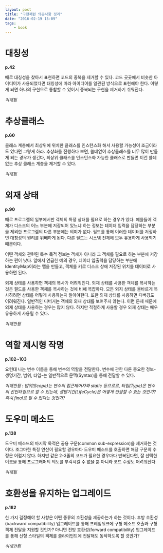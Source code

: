 ```yaml
---
layout: post
title: "구현패턴 의문사항 정리"
date: "2016-02-19 15:09"
tags:
    - book
---
```


# 대칭성

**p.42**

 때로 대칭성을 찾아서 표현하면 코드의 중복을 제거할 수 있다. 코드 곳곳에서 비슷한 아이디어가 사용되었다면 대칭성에 따라 아이디어를 일관된 방식으로 표현해야 한다. 이렇게 되면 하나의 구현으로 통합할 수 있어서 중복되는 구현을 제거하기 쉬워진다.

*이해됨*

# 추상클래스

**p.60**

  클래스 계층에서 최상위에 위치한 클래스를 인스턴스화 해서 사용할 가능성이 조금이라도 있다면 그렇게 하라. 추상화를 진행하다 보면, 쓸데없이 추상클래스를 너무 많이 만들게 되는 경우가 생긴다, 최상위 클래스를 인스턴스화 가능한 클래스로 만들면 이런 쓸데없는 추상 클래스 계층을 제거할 수 있다.

*이해됨*

# 외재 상태

**p.90**

  때로 프로그램의 일부에서만 객체의 특정 상태를 필요로 하는 경우가 있다. 예를들어 객체가 디스크의 어느 부분에 저장되어 있느냐 하는 정보는 데이터 입력을 담당하는 부분을 제외한 프로그램의 다른 부분에는 의미가 없다. 필드를 통해 이러한 데이터를 저정하면 대칭성의 원리를 위배하게 된다. 다른 필드는 시스템 전체에 모두 유용하게 사용되기 때문이다.

  어떤 객체와 관련된 특수 목적 정보는 객체가 아니라 그 객체를 필요로 하는 부분에 저장하는 편이 낫다. 앞에서 언급한 예의 경우, 데이터 입출력을 담당하는 부분에 IdentityMap이라는 맵을 만들고, 객체를 키로 디스크 상에 저장된 위치를 데이터로 사용하면 된다.

  외재 상태를 사용하면 객체의 복사가 어려워진다. 외재 상태를 사용한 객체를 복사하는 것은 필드를 사용한 객체를 복사하는 것에 비해 복잡하다. 모든 외지 상태를 올바르게 복사하려면 상태를 어떻게 사용하는지 알아야한다. 또한 외재 상태를 사용하면 디버깅도 어려워진다. 일반적인 디버거는 객체의 외재 상태를 보여주지 않는다. 이런 문제 때문에 외재 상태를 사용하는 경우는 많지 않다. 하지만 적절하게 사용할 경우 외재 상태는 매우 유용하게 사용될 수 있다.

*이해안됨*

# 역할 제시형 작명

**p.102~103**

  요컨대 나는 변수 이름을 통해 변수의 역할을 전달한다. 변수에 관한 다른 중요한 정보-생명기간, 범위, 타입-는 일반적으로  문맥(Syntax)을 통해 전달할 수 있다.

*이해안됨 : 범위(Scope)는 변수의 접근제어자와 static 등으로로, 타입(Type)은 변수의 선언타입으로 알 수 있는데, 생명기간(LifeCycle)은 어떻게 전달할 수 있는 것인가? 혹시 final로 알 수 있다는 것인가?*

# 도우미 메소드

**p.138**

  도우미 메소드의 마지막 목적은 공용 구문(common sub-expression)을 제거하는 것이다. 조그마한 특정 연산이 필요할 경우마다 도우미 메소드를 호출하면 해당 구문의 수정은 어렵지 않다. 하지만 같은 2-3줄의 코드가 필요한 경우마다 반복된다면, 잘 선택한 이름을 통해 프로그래머의 의도를 부각시킬 수 없을 뿐 아니라 코드 수정도 어려워진다.

*이해됨*

# 호환성을 유지하는 업그레이드

**p.182**

  한 가지 결정해야 할 사항은 어떤 종류의 호환성을 제공하는가 하는 것이다. 후방 호환성(backward compatibility) 업그레이드를 통해 프레임워크에 구형 메소드 호출과 구형 객체 전달을 지원할 것인가? 아니면 전방 호환성(forward compatibility) 업그레이드를 통해 신형 스타일의 객체를 클라이언트에 전달해도 동작하도록 할 것인가?

*이해안됨*

